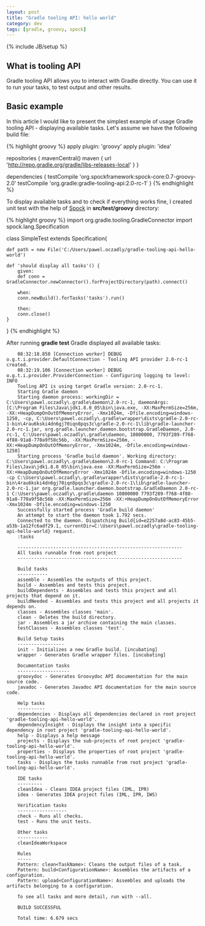 ```yaml
---
layout: post
title: "Gradle tooling API: hello world"
category: dev
tags: [gradle, groovy, spock]
---
```

{% include JB/setup %}

## What is tooling API

Gradle tooling API allows you to interact with Gradle directly. You can use it to run your tasks, to test output and other results.

## Basic example

In this article I would like to present the simplest example of usage Gradle tooling API - displaying available tasks. Let's assume we have the following build file:

{% highlight groovy %}
apply plugin: 'groovy'
apply plugin: 'idea'

repositories {
    mavenCentral()
    maven { url 'http://repo.gradle.org/gradle/libs-releases-local' }
}

dependencies {
    testCompile 'org.spockframework:spock-core:0.7-groovy-2.0'
    testCompile 'org.gradle:gradle-tooling-api:2.0-rc-1'
}
{% endhighlight %}

To display available tasks and to check if everything works fine, I created unit test with the help of [Spock](http://spock-framework.readthedocs.org/en/latest/) in **src/test/groovy** directory:

{% highlight groovy %}
import org.gradle.tooling.GradleConnector
import spock.lang.Specification

class SimpleTest extends Specification{

    def path = new File('C:/Users/pawel.oczadly/gradle-tooling-api-hello-world')

    def 'should display all tasks'() {
        given:
        def conn = GradleConnector.newConnector().forProjectDirectory(path).connect()

        when:
        conn.newBuild().forTasks('tasks').run()

        then:
        conn.close()
    }
}
{% endhighlight %}

After running **gradle test** Gradle displayed all available tasks:

        08:32:18.858 [Connection worker] DEBUG o.g.t.i.provider.DefaultConnection - Tooling API provider 2.0-rc-1 created.
        08:32:19.106 [Connection worker] DEBUG o.g.t.i.provider.ProviderConnection - Configuring logging to level: INFO
        Tooling API is using target Gradle version: 2.0-rc-1.
        Starting Gradle daemon
        Starting daemon process: workingDir = C:\Users\pawel.oczadly\.gradle\daemon\2.0-rc-1, daemonArgs: [C:\Program Files\Java\jdk1.8.0_05\bin\java.exe, -XX:MaxPermSize=256m, -XX:+HeapDumpOnOutOfMemoryError, -Xmx1024m, -Dfile.encoding=windows-1250, -cp, C:\Users\pawel.oczadly\.gradle\wrapper\dists\gradle-2.0-rc-1-bin\4rau6kski4dn6gj70iqn8pqs3c\gradle-2.0-rc-1\lib\gradle-launcher-2.0-rc-1.jar, org.gradle.launcher.daemon.bootstrap.GradleDaemon, 2.0-rc-1, C:\Users\pawel.oczadly\.gradle\daemon, 10800000, 7793f289-f768-4f88-91a8-770a9f58c56b, -XX:MaxPermSize=256m, -XX:+HeapDumpOnOutOfMemoryError, -Xmx1024m, -Dfile.encoding=windows-1250]
        Starting process 'Gradle build daemon'. Working directory: C:\Users\pawel.oczadly\.gradle\daemon\2.0-rc-1 Command: C:\Program Files\Java\jdk1.8.0_05\bin\java.exe -XX:MaxPermSize=256m -XX:+HeapDumpOnOutOfMemoryError -Xmx1024m -Dfile.encoding=windows-1250 -cp C:\Users\pawel.oczadly\.gradle\wrapper\dists\gradle-2.0-rc-1-bin\4rau6kski4dn6gj70iqn8pqs3c\gradle-2.0-rc-1\lib\gradle-launcher-2.0-rc-1.jar org.gradle.launcher.daemon.bootstrap.GradleDaemon 2.0-rc-1 C:\Users\pawel.oczadly\.gradle\daemon 10800000 7793f289-f768-4f88-91a8-770a9f58c56b -XX:MaxPermSize=256m -XX:+HeapDumpOnOutOfMemoryError -Xmx1024m -Dfile.encoding=windows-1250
        Successfully started process 'Gradle build daemon'
        An attempt to start the daemon took 1.792 secs.
        Connected to the daemon. Dispatching Build{id=e2257a8d-ac83-45b5-a53b-1a12fc6adf29.1, currentDir=C:\Users\pawel.oczadly\gradle-tooling-api-hello-world} request.
        :tasks

        ------------------------------------------------------------
        All tasks runnable from root project
        ------------------------------------------------------------

        Build tasks
        -----------
        assemble - Assembles the outputs of this project.
        build - Assembles and tests this project.
        buildDependents - Assembles and tests this project and all projects that depend on it.
        buildNeeded - Assembles and tests this project and all projects it depends on.
        classes - Assembles classes 'main'.
        clean - Deletes the build directory.
        jar - Assembles a jar archive containing the main classes.
        testClasses - Assembles classes 'test'.

        Build Setup tasks
        -----------------
        init - Initializes a new Gradle build. [incubating]
        wrapper - Generates Gradle wrapper files. [incubating]

        Documentation tasks
        -------------------
        groovydoc - Generates Groovydoc API documentation for the main source code.
        javadoc - Generates Javadoc API documentation for the main source code.

        Help tasks
        ----------
        dependencies - Displays all dependencies declared in root project 'gradle-tooling-api-hello-world'.
        dependencyInsight - Displays the insight into a specific dependency in root project 'gradle-tooling-api-hello-world'.
        help - Displays a help message
        projects - Displays the sub-projects of root project 'gradle-tooling-api-hello-world'.
        properties - Displays the properties of root project 'gradle-tooling-api-hello-world'.
        tasks - Displays the tasks runnable from root project 'gradle-tooling-api-hello-world'.

        IDE tasks
        ---------
        cleanIdea - Cleans IDEA project files (IML, IPR)
        idea - Generates IDEA project files (IML, IPR, IWS)

        Verification tasks
        ------------------
        check - Runs all checks.
        test - Runs the unit tests.

        Other tasks
        -----------
        cleanIdeaWorkspace

        Rules
        -----
        Pattern: clean<TaskName>: Cleans the output files of a task.
        Pattern: build<ConfigurationName>: Assembles the artifacts of a configuration.
        Pattern: upload<ConfigurationName>: Assembles and uploads the artifacts belonging to a configuration.

        To see all tasks and more detail, run with --all.

        BUILD SUCCESSFUL

        Total time: 6.679 secs